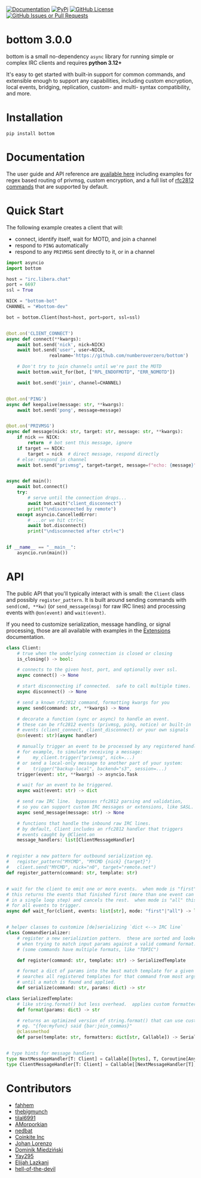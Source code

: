 [![Documentation](
    https://img.shields.io/readthedocs/bottom-docs?style=for-the-badge)](
    http://bottom-docs.readthedocs.org/)
[![PyPi](
    https://img.shields.io/pypi/v/bottom?style=for-the-badge)](
    https://pypi.org/project/bottom/)
[![GitHub License](
    https://img.shields.io/github/license/numberoverzero/bottom?style=for-the-badge)](
    https://github.com/numberoverzero/bottom/blob/master/LICENSE)
[![GitHub Issues or Pull Requests](
    https://img.shields.io/github/issues/numberoverzero/bottom?style=for-the-badge)](
    https://github.com/numberoverzero/bottom/issues)

# bottom 3.0.0

bottom is a small no-dependency `async` library for running simple or complex IRC clients
and requires **python 3.12+**


It's easy to get started with built-in support for common commands, and extensible
enough to support any capabilities, including custom encryption, local events,
bridging, replication, custom- and multi- syntax compatibility, and more.

# Installation

```
pip install bottom
```

# Documentation

The user guide and API reference are [available here](http://bottom-docs.readthedocs.io/) including
examples for regex based routing of privmsg, custom encryption, and a full list of
[rfc2812 commands](https://bottom-docs.readthedocs.io/en/latest/user/commands.html) that are supported by default.

# Quick Start

The following example creates a client that will:
* connect, identify itself, wait for MOTD, and join a channel
* respond to `PING` automatically
* respond to any `PRIVMSG` sent directly to it, or in a channel


```py
import asyncio
import bottom

host = "irc.libera.chat"
port = 6697
ssl = True

NICK = "bottom-bot"
CHANNEL = "#bottom-dev"

bot = bottom.Client(host=host, port=port, ssl=ssl)


@bot.on('CLIENT_CONNECT')
async def connect(**kwargs):
    await bot.send('nick', nick=NICK)
    await bot.send('user', user=NICK,
                realname='https://github.com/numberoverzero/bottom')

    # Don't try to join channels until we're past the MOTD
    await bottom.wait_for(bot, ["RPL_ENDOFMOTD", "ERR_NOMOTD"])

    await bot.send('join', channel=CHANNEL)


@bot.on('PING')
async def keepalive(message: str, **kwargs):
    await bot.send('pong', message=message)


@bot.on('PRIVMSG')
async def message(nick: str, target: str, message: str, **kwargs):
    if nick == NICK:
        return  # bot sent this message, ignore
    if target == NICK:
        target = nick  # direct message, respond directly
    # else: respond in channel
    await bot.send("privmsg", target=target, message=f"echo: {message}")


async def main():
    await bot.connect()
    try:
        # serve until the connection drops...
        await bot.wait("client_disconnect")
        print("\ndisconnected by remote")
    except asyncio.CancelledError:
        # ...or we hit ctrl+c
        await bot.disconnect()
        print("\ndisconnected after ctrl+c")


if __name__ == "__main__":
    asyncio.run(main())
```

# API

The public API that you'll typically interact with is small: the ``Client`` class and possibly ``register_pattern``.
It is built around sending commands with `send(cmd, **kw)` (or `send_message(msg)` for raw IRC lines) and processing
events with `@on(event)` and `wait(event)`.

If you need to customize serialization, message handling, or signal processing, those are all available with examples
in the [Extensions](https://bottom-docs.readthedocs.io/user/extension.html) documentation.

```py
class Client:
    # true when the underlying connection is closed or closing
    is_closing() -> bool:

    # connects to the given host, port, and optionally over ssl.
    async connect() -> None

    # start disconnecting if connected.  safe to call multiple times.
    async disconnect() -> None

    # send a known rfc2812 command, formatting kwargs for you
    async send(command: str, **kwargs) -> None

    # decorate a function (sync or async) to handle an event.
    # these can be rfc2812 events (privmsg, ping, notice) or built-in
    # events (client_connect, client_disconnect) or your own signals
    @on(event: str)(async handler)

    # manually trigger an event to be processed by any registered handlers
    # for example, to simulate receiving a message:
    #     my_client.trigger("privmsg", nick=...)
    # or send a local-only message to another part of your system:
    #     trigger("backup-local", backend="s3", session=...)
    trigger(event: str, **kwargs) -> asyncio.Task

    # wait for an event to be triggered.
    async wait(event: str) -> dict

    # send raw IRC line.  bypasses rfc2812 parsing and validation,
    # so you can support custom IRC messages or extensions, like SASL.
    async send_message(message: str) -> None

    # functions that handle the inbound raw IRC lines.
    # by default, Client includes an rfc2812 handler that triggers
    # events caught by @Client.on
    message_handlers: list[ClientMessageHandler]


# register a new pattern for outbound serialization eg.
#   register_pattern("MYCMD", "MYCMD {nick} {target}")
#   client.send("MYCMD", nick="n0", target="remote.net")
def register_pattern(command: str, template: str)


# wait for the client to emit one or more events.  when mode is "first"
# this returns the events that finished first (more than one event can be triggered
# in a single loop step) and cancels the rest.  when mode is "all" this waits
# for all events to trigger.
async def wait_for(client, events: list[str], mode: "first"|"all") -> list[dict]


# helper classes to customize [de]serializing `dict <--> IRC line`
class CommandSerializer:
    # register a new serialization pattern.  these are sorted and looked up
    # when trying to match input params against a valid command format.
    # (some commands have multiple formats, like "TOPIC")

    def register(command: str, template: str) -> SerializedTemplate

    # format a dict of params into the best match template for a given command.
    # searches all registered templates for that command from most args -> least args
    # until a match is found and applied.
    def serialize(command: str, params: dict) -> str

class SerializedTemplate:
    # like string.format() but less overhead.  applies custom formatters.
    def format(params: dict) -> str

    # returns an optimized version of string.format() that can use custom formatters
    # eg. "{foo:myfunc} said {bar:join_commas}"
    @classmethod
    def parse(template: str, formatters: dict[str, Callable]) -> SerializedTemplate


# type hints for message handlers
type NextMessageHandler[T: Client] = Callable[[bytes], T, Coroutine[Any, Any, Any]]
type ClientMessageHandler[T: Client] = Callable[[NextMessageHandler[T], T, bytes], Coroutine[Any, Any, Any]]
```

# Contributors

* [fahhem](https://github.com/fahhem)
* [thebigmunch](https://github.com/thebigmunch)
* [tilal6991](https://github.com/tilal6991)
* [AMorporkian](https://github.com/AMorporkian)
* [nedbat](https://github.com/nedbat)
* [Coinkite Inc](https://github.com/coinkite)
* [Johan Lorenzo](https://github.com/JohanLorenzo)
* [Dominik Miedziński](https://github.com/miedzinski)
* [Yay295](https://github.com/Yay295)
* [Elijah Lazkani](https://github.com/elazkani)
* [hell-of-the-devil](https://github.com/hell-of-the-devil)

